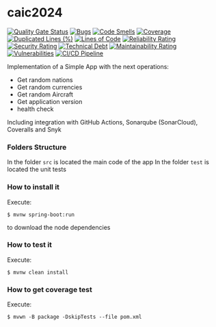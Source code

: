 # caic2024

[![Quality Gate Status](https://sonarcloud.io/api/project_badges/measure?project=JoseHenao1_caic2024&metric=alert_status)](https://sonarcloud.io/summary/new_code?id=JoseHenao1_caic2024)
[![Bugs](https://sonarcloud.io/api/project_badges/measure?project=JoseHenao1_caic2024&metric=bugs)](https://sonarcloud.io/summary/new_code?id=JoseHenao1_caic2024)
[![Code Smells](https://sonarcloud.io/api/project_badges/measure?project=JoseHenao1_caic2024&metric=code_smells)](https://sonarcloud.io/summary/new_code?id=JoseHenao1_caic2024)
[![Coverage](https://sonarcloud.io/api/project_badges/measure?project=JoseHenao1_caic2024&metric=coverage)](https://sonarcloud.io/summary/new_code?id=JoseHenao1_caic2024)
[![Duplicated Lines (%)](https://sonarcloud.io/api/project_badges/measure?project=JoseHenao1_caic2024&metric=duplicated_lines_density)](https://sonarcloud.io/summary/new_code?id=JoseHenao1_caic2024)
[![Lines of Code](https://sonarcloud.io/api/project_badges/measure?project=JoseHenao1_caic2024&metric=ncloc)](https://sonarcloud.io/summary/new_code?id=JoseHenao1_caic2024)
[![Reliability Rating](https://sonarcloud.io/api/project_badges/measure?project=JoseHenao1_caic2024&metric=reliability_rating)](https://sonarcloud.io/summary/new_code?id=JoseHenao1_caic2024)
[![Security Rating](https://sonarcloud.io/api/project_badges/measure?project=JoseHenao1_caic2024&metric=security_rating)](https://sonarcloud.io/summary/new_code?id=JoseHenao1_caic2024)
[![Technical Debt](https://sonarcloud.io/api/project_badges/measure?project=JoseHenao1_caic2024&metric=sqale_index)](https://sonarcloud.io/summary/new_code?id=JoseHenao1_caic2024)
[![Maintainability Rating](https://sonarcloud.io/api/project_badges/measure?project=JoseHenao1_caic2024&metric=sqale_rating)](https://sonarcloud.io/summary/new_code?id=JoseHenao1_caic2024)
[![Vulnerabilities](https://sonarcloud.io/api/project_badges/measure?project=JoseHenao1_caic2024&metric=vulnerabilities)](https://sonarcloud.io/summary/new_code?id=JoseHenao1_caic2024)
[![CI/CD Pipeline](https://github.com/JoseHenao1/caic2024/actions/workflows/build.yml/badge.svg)](https://github.com/JoseHenao1/caic2024/actions/workflows/build.yml)

Implementation of a Simple App with the next operations:

* Get random nations
* Get random currencies
* Get random Aircraft
* Get application version
* health check

Including integration with GitHub Actions, Sonarqube (SonarCloud), Coveralls and Snyk

### Folders Structure

In the folder `src` is located the main code of the app
In the folder `test` is located the unit tests

### How to install it

Execute:

```shell
$ mvnw spring-boot:run
```
to download the node dependencies

### How to test it

Execute:
```shell
$ mvnw clean install
```

### How to get coverage test

Execute:
```shell
$ mvwn -B package -DskipTests --file pom.xml
```
